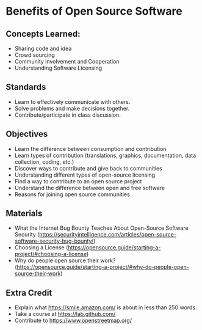 # Benefits of Open Source Software
## Concepts Learned:
* Sharing code and idea
* Crowd sourcing
* Community involvement and Cooperation
* Understanding Software Licensing

## Standards
* Learn to effectively communicate with others.
* Solve problems and make decisions together.
* Contribute/participate in class discussion.

## Objectives
* Learn the difference between consumption and contribution
* Learn types of contribution (translations, graphics, documentation, data collection, coding, etc.)
* Discover ways to contribute and give back to communities
* Understanding different types of open-source licensing
* Find a way to contribute to an open source project
* Understand the difference between open and free software
* Reasons for joining open source communities

## Materials
* What the Internet Bug Bounty Teaches About Open-Source Software Security (<https://securityintelligence.com/articles/open-source-software-security-bug-bounty/>)
* Choosing a License (<https://opensource.guide/starting-a-project/#choosing-a-license>)
* Why do people open source their work? (<https://opensource.guide/starting-a-project/#why-do-people-open-source-their-work>)

## Extra Credit
* Explain what <https://smile.amazon.com/> is about in less than 250 words.
* Take a course at <https://lab.github.com/>
* Contribute to <https://www.openstreetmap.org/>
